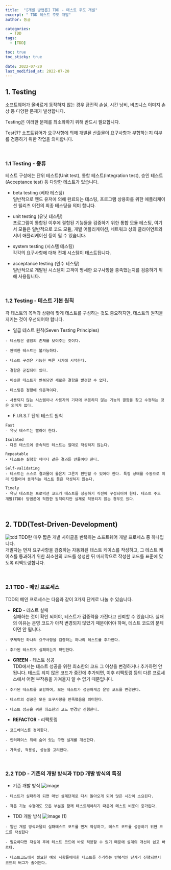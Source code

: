 ```yaml
---
title:  "[개발 방법론] TDD - 테스트 주도 개발"
excerpt: " TDD 테스트 주도 개발"
author: 동글

categories:
  - TDD
tags:
  - [TDD]

toc: true
toc_sticky: true
 
date: 2022-07-20
last_modified_at: 2022-07-20
---
```


## 1. Testing  
소프트웨어가 올바르게 동작하지 않는 경우 금전적 손실, 시간 낭비, 비즈니스 이미지 손상 등 다양한 문제가 발생합니다.  

Testing은 이러한 문제를 최소화하기 위해 반드시 필요합니다.  

Test란? 소프트웨어가 요구사항에 의해 개발된 산출물이 요구사항과 부합하는지 여부를 검증하기 위한 작업을 의미합니다.

&nbsp;
### 1.1 Testing - 종류
테스트 구성에는 단위 테스트(Unit test), 통합 테스트(Integration test), 승인 테스트(Acceptance test) 등 다양한 테스트가 있습니다.

- beta testing (베타 테스팅)  
일반적으로 엔드 유저에 의해 완료되는 테스팅, 프로그램 상용화를 위한 애플리케이션 릴리즈 이전의 최종 테스팅을 의미 합니다.

- unit testing (유닛 테스팅)  
프로그램이 통합된 이후에 결합된 기능들을 검증하기 위한 통합 모듈 테스팅, 여기서 모듈은 일반적으로 코드 모듈, 개별 어플리케이션, 네트워크 상의 클라이언트와 서버 애플리케이션 등이 될 수 있습니다.

- system testing (시스템 테스팅)  
각각의 요구사항에 대해 전체 시스템이 테스트됩니다.

- acceptance testing (인수 테스팅)  
일반적으로 개발된 시스템이 고객이 명세한 요구사항을 충족했는지를 검증하기 위해 사용됩니다.

&nbsp;
### 1.2 Testing - 테스트 기본 원칙
각 테스트의 목적과 상황에 맞게 테스트를 구성하는 것도 중요하지만, 테스트의 원칙을 지키는 것이 우선되어야 합니다.

- 일곱 테스트 원칙(Seven Testing Principles)
```
- 테스팅은 결함의 존재를 보여주는 것이다.

- 완벽한 테스트는 불가능하다.

- 테스트 구성은 가능한 빠른 시기에 시작한다.

- 결함은 군집되어 있다.

- 비슷한 테스트가 반복되면 새로운 결함을 발견할 수 없다.

- 테스팅은 정황에 의존적이다.

- 사용되지 않는 시스템이나 사용자의 기대에 부응하지 않는 기능의 결함을 찾고 수정하는 것은 의미가 없다.
```
- F.I.R.S.T 단위 테스트 원칙
```
Fast 
- 유닛 테스트는 빨라야 한다.

Isolated 
- 다른 테스트에 종속적인 테스트는 절대로 작성하지 않는다.

Repeatable 
- 테스트는 실행할 때마다 같은 결과를 만들어야 한다.

Self-validating 
- 테스트는 스스로 결과물이 옳은지 그른지 판단할 수 있어야 한다. 특정 상태를 수동으로 미리 만들어야 동작하는 테스트 등은 작성하지 않는다.

Timely 
- 유닛 테스트는 프로덕션 코드가 테스트를 성공하기 직전에 구성되어야 한다. 테스트 주도 개발(TDD) 방법론에 적합한 원칙이지만 실제로 적용되지 않는 경우도 있다.
```
&nbsp;
&nbsp;
## 2. TDD(Test-Driven-Development)
![tdd](https://user-images.githubusercontent.com/109357459/179981782-f71e3a2a-76df-4ecd-b19d-43ce90911485.png)
TDD란 매우 짧은 개발 사이클을 반복하는 소프트웨어 개발 프로세스 중 하나입니다.  
개발자는 먼저 요구사항을 검증하는 자동화된 테스트 케이스를 작성하고, 그 테스트 케이스를 통과하기 위한 최소한의 코드를 생성한 뒤 마지막으로 작성한 코드를 표준에 맞도록 리팩토링합니다.

&nbsp;

### 2.1 TDD - 메인 프로세스
TDD의 메인 프로세스는 다음과 같이 3가지 단계로 나눌 수 있습니다.

- **RED** - 테스트 실패  
실패하는 것이 확인 되어야, 테스트가 검증력을 가진다고 신뢰할 수 있습니다. 실패의 이유는 운영 코드가 아직 변경되지 않았기 때문이어야 하며, 테스트 코드의 문제이면 안 됩니다.
```
- 구체적인 하나의 요구사항을 검증하는 하나의 테스트를 추가한다.

- 추가된 테스트가 실패하는지 확인한다.
```
- **GREEN** - 테스트 성공  
TDD에서는 테스트 성공을 위한 최소한의 코드 그 이상을 변경하거나 추가하면 안 됩니다. 테스트 되지 않은 코드가 중간에 추가되면, 이후 리팩토링 등의 다른 프로세스에서 어떤 부작용을 가져올지 알 수 없기 때문입니다.
```
- 추가된 테스트를 포함하여, 모든 테스트가 성공하게끔 운영 코드를 변경한다.

- 테스트의 성공은 모든 요구사항을 만족했음을 의미한다.

- 테스트 성공을 위한 최소한의 코드 변경만 진행한다.
```
- **REFACTOR** - 리팩토링  
```
- 코드베이스를 정리한다.

- 인터페이스 뒤에 숨어 있는 구현 설계를 개선한다.

- 가독성, 적용성, 성능을 고려한다.
```

&nbsp;

### 2.2 TDD - 기존의 개발 방식과 TDD 개발 방식의 특징

- 기존 개발 방식
![image](https://user-images.githubusercontent.com/109357459/179983077-bf6e405a-7c96-4dd0-90e4-ffd1302bb7c4.png)
```
- 테스트가 실패하게 되면 매번 설계단계로 다시 돌아오게 되어 많은 시간이 소요된다.

- 작은 기능 수정에도 모든 부분을 함께 테스트해야하기 때문에 테스트 비용이 증가된다.
```

- TDD 개발 방식
![image (1)](https://user-images.githubusercontent.com/109357459/179983422-1b862eeb-dc2c-41b7-8a9d-34901dc62224.png)
```
- 일반 개발 방식과달리 실패테스트 코드를 먼저 작성하고, 테스트 코드를 성공하기 위한 코드를 작성한다

- 필요하다면 재설계 후에 테스트 코드에 바로 적용할 수 있기 때문에 설계의 개선이 쉽고 빠르다.

- 테스트코드에서 필요한 예외 사항들에대한 테스트를 추가하는 반복적인 단계가 진행되면서 코드의 버그가 줄어든다.
```







